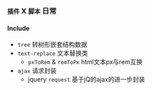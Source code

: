 ### `插件` X `脚本` 日常

#### Include
 + `tree` 转树形嵌套结构数据
 + `text-replace` 文本替换类
    - `pxToRem` & `remToPx` html文本px与rem互换
 + `ajax` 请求封装
    - jquery  `request` 基于jQ的ajax的进一步封装
